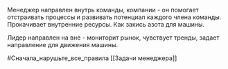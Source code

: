 Менеджер направлен внутрь команды, компании - он помогает отстраивать процессы и развивать потенциал каждого члена команды. Прокачивает внутренние ресурсы. Как закись азота для машины.

Лидер направлен на вне - мониторит рынок, чувствует тренды, задает направление для движения машины.

#Сначала_нарушьте_все_правила 
[[Задачи менеджера]]

